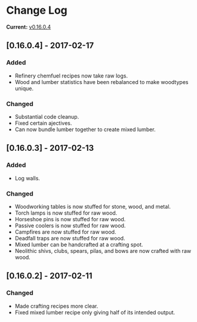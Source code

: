 # Change Log

**Current:** [v0.16.0.4](https://github.com/Qwynn/ExpandedWoodworking/releases/tag/v0.16.0.4)

## [0.16.0.4] - 2017-02-17
### Added
- Refinery chemfuel recipes now take raw logs.
- Wood and lumber statistics have been rebalanced to make woodtypes unique.

### Changed
- Substantial code cleanup.
- Fixed certain ajectives.
- Can now bundle lumber together to create mixed lumber.

## [0.16.0.3] - 2017-02-13
### Added
- Log walls.

### Changed
- Woodworking tables is now stuffed for stone, wood, and metal.
- Torch lamps is now stuffed for raw wood.
- Horseshoe pins is now stuffed for raw wood.
- Passive coolers is now stuffed for raw wood.
- Campfires are now stuffed for raw wood.
- Deadfall traps are now stuffed for raw wood.
- Mixed lumber can be handcrafted at a crafting spot.
- Neolithic shivs, clubs, spears, pilas, and bows are now crafted with raw wood.

## [0.16.0.2] - 2017-02-11
### Changed
- Made crafting recipes more clear.
- Fixed mixed lumber recipe only giving half of its intended output.
